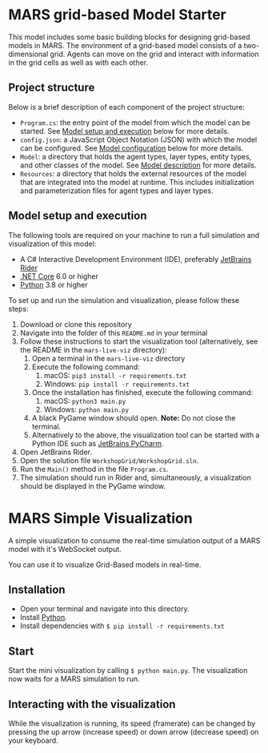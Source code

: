 # MARS grid-based Model Starter

This model includes some basic building blocks for designing grid-based models in MARS. The environment of a grid-based model consists of a two-dimensional grid. Agents can move on the grid and interact with information in the grid cells as well as with each other.

## Project structure

Below is a brief description of each component of the project structure:

- `Program.cs`: the entry point of the model from which the model can be started. See [Model setup and execution](#model-setup-and-execution) below for more details.
- `config.json`: a JavaScript Object Notation (JSON) with which the model can be configured. See [Model configuration](#model-configuration) below for more details.
- `Model`: a directory that holds the agent types, layer types, entity types, and other classes of the model. See [Model description](#model-description) for more details.
- `Resources`: a directory that holds the external resources of the model that are integrated into the model at runtime. This includes initialization and parameterization files for agent types and layer types.


## Model setup and execution

The following tools are required on your machine to run a full simulation and visualization of this model:

- A C# Interactive Development Environment (IDE), preferably [JetBrains Rider](https://www.jetbrains.com/rider/)
- [.NET Core](https://dotnet.microsoft.com/en-us/download) 6.0 or higher
- [Python](https://www.python.org/downloads/) 3.8 or higher

To set up and run the simulation and visualization, please follow these steps:

1. Download or clone this repository
2. Navigate into the folder of this `README.md` in your terminal
3. Follow these instructions to start the visualization tool (alternatively, see the README in the `mars-live-viz` directory):
    1. Open a terminal in the `mars-live-viz` directory
    2. Execute the following command:
        1. macOS: `pip3 install -r requirements.txt`
        2. Windows: `pip install -r requirements.txt`
    3. Once the installation has finished, execute the following command:
        1. macOS: `python3 main.py`
        2. Windows: `python main.py`
    4. A black PyGame window should open. **Note:** Do not close the terminal.
    5. Alternatively to the above, the visualization tool can be started with a Python IDE such as [JetBrains PyCharm](https://www.jetbrains.com/pycharm/).
4. Open JetBrains Rider.
5. Open the solution file `WorkshopGrid/WorkshopGrid.sln`.
6. Run the `Main()` method in the file `Program.cs`.
7. The simulation should run in Rider and, simultaneously, a visualization should be displayed in the PyGame window.

# MARS Simple Visualization

A simple visualization to consume the real-time simulation output of a MARS model with it's WebSocket output.

You can use it to visualize Grid-Based models in real-time.

## Installation

- Open your terminal and navigate into this directory. 
- Install [Python](https://www.python.org/downloads/).
- Install dependencies with `$ pip install -r requirements.txt`

## Start

Start the mini visualization by calling `$ python main.py`. The visualization now waits for a MARS simulation to run.


## Interacting with the visualization

While the visualization is running, its speed (framerate) can be changed by pressing the up arrow (increase speed) or down arrow (decrease speed) on your keyboard.
